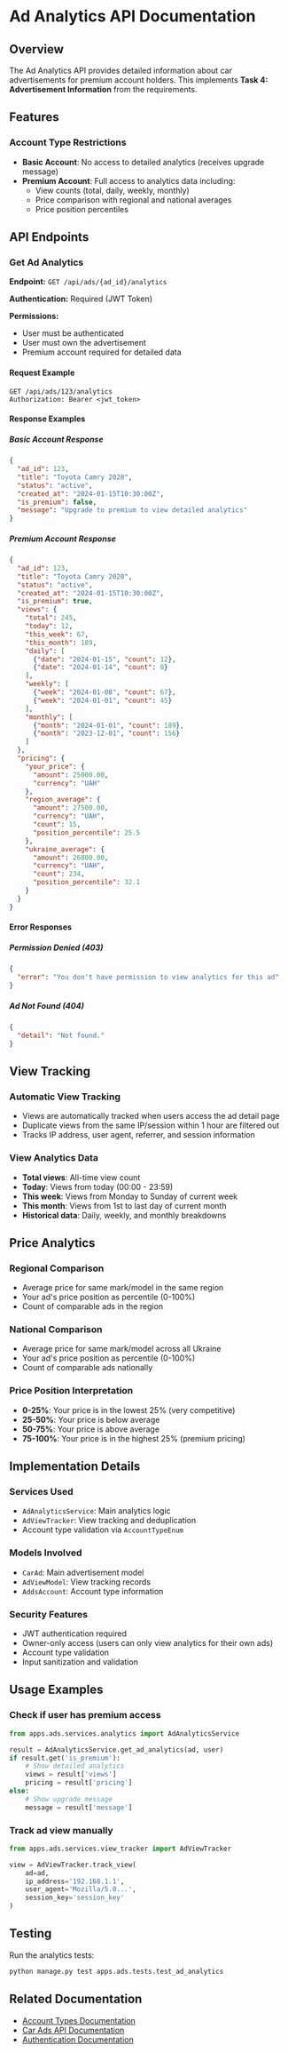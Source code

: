 # Ad Analytics API Documentation

## Overview

The Ad Analytics API provides detailed information about car advertisements for premium account holders. This implements **Task 4: Advertisement Information** from the requirements.

## Features

### Account Type Restrictions
- **Basic Account**: No access to detailed analytics (receives upgrade message)
- **Premium Account**: Full access to analytics data including:
  - View counts (total, daily, weekly, monthly)
  - Price comparison with regional and national averages
  - Price position percentiles

## API Endpoints

### Get Ad Analytics

**Endpoint:** `GET /api/ads/{ad_id}/analytics`

**Authentication:** Required (JWT Token)

**Permissions:** 
- User must be authenticated
- User must own the advertisement
- Premium account required for detailed data

#### Request Example
```http
GET /api/ads/123/analytics
Authorization: Bearer <jwt_token>
```

#### Response Examples

##### Basic Account Response
```json
{
  "ad_id": 123,
  "title": "Toyota Camry 2020",
  "status": "active",
  "created_at": "2024-01-15T10:30:00Z",
  "is_premium": false,
  "message": "Upgrade to premium to view detailed analytics"
}
```

##### Premium Account Response
```json
{
  "ad_id": 123,
  "title": "Toyota Camry 2020",
  "status": "active",
  "created_at": "2024-01-15T10:30:00Z",
  "is_premium": true,
  "views": {
    "total": 245,
    "today": 12,
    "this_week": 67,
    "this_month": 189,
    "daily": [
      {"date": "2024-01-15", "count": 12},
      {"date": "2024-01-14", "count": 8}
    ],
    "weekly": [
      {"week": "2024-01-08", "count": 67},
      {"week": "2024-01-01", "count": 45}
    ],
    "monthly": [
      {"month": "2024-01-01", "count": 189},
      {"month": "2023-12-01", "count": 156}
    ]
  },
  "pricing": {
    "your_price": {
      "amount": 25000.00,
      "currency": "UAH"
    },
    "region_average": {
      "amount": 27500.00,
      "currency": "UAH",
      "count": 15,
      "position_percentile": 25.5
    },
    "ukraine_average": {
      "amount": 26800.00,
      "currency": "UAH", 
      "count": 234,
      "position_percentile": 32.1
    }
  }
}
```

#### Error Responses

##### Permission Denied (403)
```json
{
  "error": "You don't have permission to view analytics for this ad"
}
```

##### Ad Not Found (404)
```json
{
  "detail": "Not found."
}
```

## View Tracking

### Automatic View Tracking
- Views are automatically tracked when users access the ad detail page
- Duplicate views from the same IP/session within 1 hour are filtered out
- Tracks IP address, user agent, referrer, and session information

### View Analytics Data
- **Total views**: All-time view count
- **Today**: Views from today (00:00 - 23:59)
- **This week**: Views from Monday to Sunday of current week
- **This month**: Views from 1st to last day of current month
- **Historical data**: Daily, weekly, and monthly breakdowns

## Price Analytics

### Regional Comparison
- Average price for same mark/model in the same region
- Your ad's price position as percentile (0-100%)
- Count of comparable ads in the region

### National Comparison  
- Average price for same mark/model across all Ukraine
- Your ad's price position as percentile (0-100%)
- Count of comparable ads nationally

### Price Position Interpretation
- **0-25%**: Your price is in the lowest 25% (very competitive)
- **25-50%**: Your price is below average
- **50-75%**: Your price is above average
- **75-100%**: Your price is in the highest 25% (premium pricing)

## Implementation Details

### Services Used
- `AdAnalyticsService`: Main analytics logic
- `AdViewTracker`: View tracking and deduplication
- Account type validation via `AccountTypeEnum`

### Models Involved
- `CarAd`: Main advertisement model
- `AdViewModel`: View tracking records
- `AddsAccount`: Account type information

### Security Features
- JWT authentication required
- Owner-only access (users can only view analytics for their own ads)
- Account type validation
- Input sanitization and validation

## Usage Examples

### Check if user has premium access
```python
from apps.ads.services.analytics import AdAnalyticsService

result = AdAnalyticsService.get_ad_analytics(ad, user)
if result.get('is_premium'):
    # Show detailed analytics
    views = result['views']
    pricing = result['pricing']
else:
    # Show upgrade message
    message = result['message']
```

### Track ad view manually
```python
from apps.ads.services.view_tracker import AdViewTracker

view = AdViewTracker.track_view(
    ad=ad,
    ip_address='192.168.1.1',
    user_agent='Mozilla/5.0...',
    session_key='session_key'
)
```

## Testing

Run the analytics tests:
```bash
python manage.py test apps.ads.tests.test_ad_analytics
```

## Related Documentation
- [Account Types Documentation](../accounts/docs/ACCOUNT_TYPES.md)
- [Car Ads API Documentation](./CAR_ADS_API.md)
- [Authentication Documentation](../auth/docs/JWT_AUTH.md)
